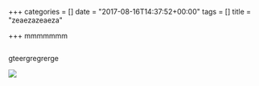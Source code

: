+++
categories = []
date = "2017-08-16T14:37:52+00:00"
tags = []
title = "zeaezazeaeza"

+++
mmmmmmm

<img src="/images/thumbs/06.jpg" alt="" class=" forestry--none forestry--right forestry--none forestry--left forestry--none" style="float: none;">

gteergregrerge

![](/imgages/2017/08/16/8qr9KmY.png)